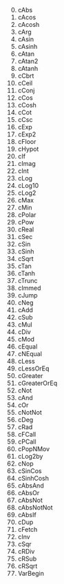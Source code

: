 0. cAbs
1. cAcos
2. cAcosh
3. cArg
4. cAsin
5. cAsinh
6. cAtan
7. cAtan2
8. cAtanh
9. cCbrt
10. cCeil
11. cConj
12. cCos
13. cCosh
14. cCot
15. cCsc
16. cExp
17. cExp2
18. cFloor
19. cHypot
20. cIf
21. cImag
22. cInt
23. cLog
24. cLog10
25. cLog2
26. cMax
27. cMin
28. cPolar
29. cPow
30. cReal
31. cSec
32. cSin
33. cSinh
34. cSqrt
35. cTan
36. cTanh
37. cTrunc
38. cImmed
39. cJump
40. cNeg
41. cAdd
42. cSub
43. cMul
44. cDiv
45. cMod
46. cEqual
47. cNEqual
48. cLess
49. cLessOrEq
50. cGreater
51. cGreaterOrEq
52. cNot
53. cAnd
54. cOr
55. cNotNot
56. cDeg
57. cRad
58. cFCall
59. cPCall
60. cPopNMov
61. cLog2by
62. cNop
63. cSinCos
64. cSinhCosh
65. cAbsAnd
66. cAbsOr
67. cAbsNot
68. cAbsNotNot
69. cAbsIf
70. cDup
71. cFetch
72. cInv
73. cSqr
74. cRDiv
75. cRSub
76. cRSqrt
77. VarBegin
